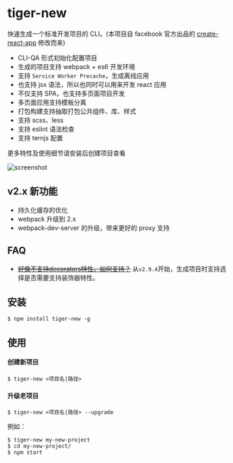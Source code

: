 # tiger-new

快速生成一个标准开发项目的 CLI。(本项目自 facebook 官方出品的 [create-react-app](https://github.com/facebookincubator/create-react-app) 修改而来)

* CLI-QA 形式初始化配置项目
* 生成的项目支持 webpack + es6 开发环境
* 支持 `Service Worker Precache`，生成离线应用
* 也支持 jsx 语法，所以也同时可以用来开发 react 应用
* 不仅支持 SPA，也支持多页面项目开发
* 多页面应用支持模板分离
* 打包构建支持抽取打包公共组件、库、样式
* 支持 scss、less
* 支持 eslint 语法检查
* 支持 ternjs 配置

更多特性及使用细节请安装后创建项目查看

![screenshot](https://cloud.githubusercontent.com/assets/3774036/26042794/b2ee8ce0-396a-11e7-97e1-b52f31309c2c.png)

## v2.x 新功能

* 持久化缓存的优化
* webpack 升级到 2.x
* webpack-dev-server 的升级，带来更好的 proxy 支持

## FAQ
* ~~[好像不支持decorators特性，如何支持？](https://github.com/qiqiboy/tiger-new/issues/4#issuecomment-377101352)~~
 从`v2.9.4`开始，生成项目时支持选择是否需要支持装饰器特性。

## 安装

    $ npm install tiger-new -g

## 使用

#### 创建新项目

    $ tiger-new <项目名|路径>

#### 升级老项目

    $ tiger-new <项目名|路径> --upgrade

例如：

    $ tiger-new my-new-project
    $ cd my-new-project/
    $ npm start
